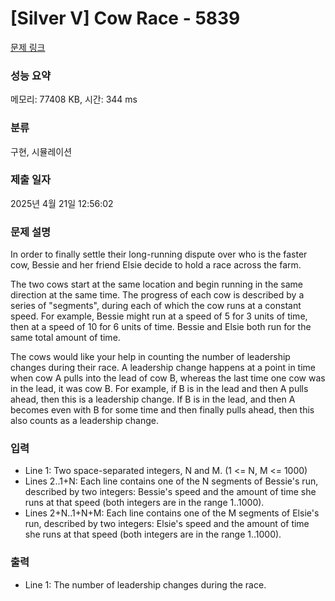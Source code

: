 # [Silver V] Cow Race - 5839 

[문제 링크](https://www.acmicpc.net/problem/5839) 

### 성능 요약

메모리: 77408 KB, 시간: 344 ms

### 분류

구현, 시뮬레이션

### 제출 일자

2025년 4월 21일 12:56:02

### 문제 설명

<p>In order to finally settle their long-running dispute over who is the faster cow, Bessie and her friend Elsie decide to hold a race across the farm.</p>

<p>The two cows start at the same location and begin running in the same direction at the same time. The progress of each cow is described by a series of "segments", during each of which the cow runs at a constant speed. For example, Bessie might run at a speed of 5 for 3 units of time, then at a speed of 10 for 6 units of time. Bessie and Elsie both run for the same total amount of time.</p>

<p>The cows would like your help in counting the number of leadership changes during their race. A leadership change happens at a point in time when cow A pulls into the lead of cow B, whereas the last time one cow was in the lead, it was cow B. For example, if B is in the lead and then A pulls ahead, then this is a leadership change. If B is in the lead, and then A becomes even with B for some time and then finally pulls ahead, then this also counts as a leadership change.</p>

### 입력 

 <ul>
	<li>Line 1: Two space-separated integers, N and M. (1 <= N, M <= 1000)</li>
	<li>Lines 2..1+N: Each line contains one of the N segments of Bessie's run, described by two integers: Bessie's speed and the amount of time she runs at that speed (both integers are in the range 1..1000).</li>
	<li>Lines 2+N..1+N+M: Each line contains one of the M segments of Elsie's run, described by two integers: Elsie's speed and the amount of time she runs at that speed (both integers are in the range 1..1000).</li>
</ul>

### 출력 

 <ul>
	<li>Line 1: The number of leadership changes during the race.</li>
</ul>

